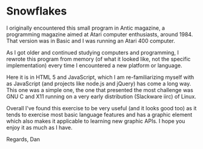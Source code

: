 Snowflakes
========================================

I originally encountered this small program in Antic magazine, a programming
magazine aimed at Atari computer enthusiasts, around 1984. That version was in
Basic and I was running an Atari 400 computer. 

As I got older and continued studying computers and programming, I rewrote
this program from memory (of what it looked like, not the specific implementation)
every time I encountered a new platform or language. 

Here it is in HTML 5 and JavaScript, which I am re-familiarizing myself with
as JavaScript (and projects like node.js and jQuery) has come a long way. This one
was a simple one, the one that presented the most challenge was GNU C and X11
running on a very early distribution (Slackware iirc) of Linux.

Overall I've found this exercise to be very useful (and it looks good too) as it tends to 
exercise most basic language features and has a graphic element which also makes
it applicable to learning new graphic APIs. I hope you enjoy it
as much as I have.

Regards,
Dan